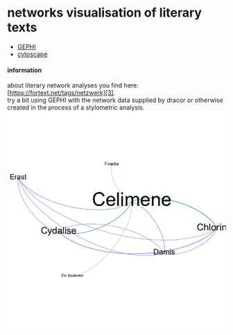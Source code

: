 # networks visualisation of literary texts
- [GEPHI][1]
- [cytoscape][2]
#### information 
about literary network analyses you find here: [https://fortext.net/tags/netzwerk][3].      
try a bit using GEPHI with the network data supplied by dracor or otherwise created in the process of a stylometric analysis.   
![GEPHI network visualisation: Klemm - Der Besuch][image-1]



[1]:	https://gephi.org
[2]:	https://cytoscape.org/download.html
[3]:	https://fortext.net/tags/netzwerk

[image-1]:	klemm_gephi_vis_002.png